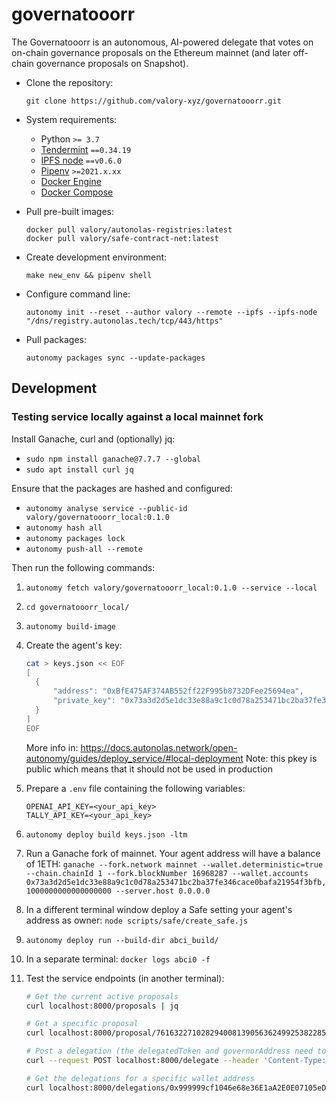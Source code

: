 # governatooorr

The Governatooorr is an autonomous, AI-powered delegate that votes on on-chain governance proposals on the Ethereum mainnet (and later off-chain governance proposals on Snapshot).

- Clone the repository:

      git clone https://github.com/valory-xyz/governatooorr.git

- System requirements:

    - Python `>= 3.7`
    - [Tendermint](https://docs.tendermint.com/v0.34/introduction/install.html) `==0.34.19`
    - [IPFS node](https://docs.ipfs.io/install/command-line/#official-distributions) `==v0.6.0`
    - [Pipenv](https://pipenv.pypa.io/en/latest/installation/) `>=2021.x.xx`
    - [Docker Engine](https://docs.docker.com/engine/install/)
    - [Docker Compose](https://docs.docker.com/compose/install/)

- Pull pre-built images:

      docker pull valory/autonolas-registries:latest
      docker pull valory/safe-contract-net:latest

- Create development environment:

      make new_env && pipenv shell

- Configure command line:

      autonomy init --reset --author valory --remote --ipfs --ipfs-node "/dns/registry.autonolas.tech/tcp/443/https"

- Pull packages:

      autonomy packages sync --update-packages

## Development

### Testing service locally against a local mainnet fork

Install Ganache, curl and (optionally) jq:
- `sudo npm install ganache@7.7.7 --global`
- `sudo apt install curl jq`

Ensure that the packages are hashed and configured:
- `autonomy analyse service --public-id valory/governatooorr_local:0.1.0`
- `autonomy hash all`
- `autonomy packages lock`
- `autonomy push-all --remote`

Then run the following commands:
1. `autonomy fetch valory/governatooorr_local:0.1.0 --service --local`
2. `cd governatooorr_local/`
3. `autonomy build-image`
4. Create the agent's key:
    ```bash
    cat > keys.json << EOF
    [
      {
          "address": "0xBfE475AF374AB552ff22F995b8732DFee25694ea",
          "private_key": "0x73a3d2d5e1dc33e88a9c1c0d78a253471bc2ba37fe346cace0bafa21954f3bfb"
      }
    ]
    EOF
    ```
    More info in: https://docs.autonolas.network/open-autonomy/guides/deploy_service/#local-deployment
    Note: this pkey is public which means that it should not be used in production

5. Prepare a `.env` file containing the following variables:
    ```
    OPENAI_API_KEY=<your_api_key>
    TALLY_API_KEY=<your_api_key>
    ```
6. `autonomy deploy build keys.json -ltm`
7. Run a Ganache fork of mainnet. Your agent address will have a balance of 1ETH:
    `ganache --fork.network mainnet --wallet.deterministic=true --chain.chainId 1 --fork.blockNumber 16968287 --wallet.accounts 0x73a3d2d5e1dc33e88a9c1c0d78a253471bc2ba37fe346cace0bafa21954f3bfb,1000000000000000000 --server.host 0.0.0.0`

8. In a different terminal window deploy a Safe setting your agent's address as owner:
    `node scripts/safe/create_safe.js`

9. `autonomy deploy run --build-dir abci_build/`
10. In a separate terminal: `docker logs abci0 -f`

11. Test the service endpoints (in another terminal):
      ```bash
      # Get the current active proposals
      curl localhost:8000/proposals | jq

      # Get a specific proposal
      curl localhost:8000/proposal/76163227102829400813905636249925382285747891719849601732821246533951559697126 | jq

      # Post a delegation (the delegatedToken and governorAddress need to match a valid active proposal)
      curl --request POST localhost:8000/delegate --header 'Content-Type: application/json' --data-raw '{"address": "0x999999cf1046e68e36E1aA2E0E07105eDDD1f08E","delegatedToken": "0x610210AA5D51bf26CBce146A5992D2FEeBc27dB1","votingPreference": "EVIL","governorAddress": "0x1C9a7ced4CAdb9c5a65E564e73091912aaec7494","tokenBalance": 100}'

      # Get the delegations for a specific wallet address
      curl localhost:8000/delegations/0x999999cf1046e68e36E1aA2E0E07105eDDD1f08E | jq
      ```
